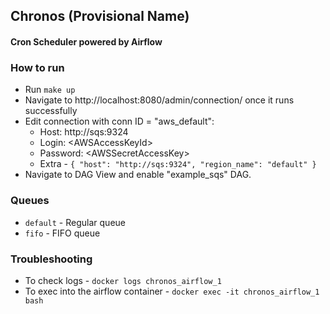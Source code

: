 ## Chronos (Provisional Name)

#### Cron Scheduler powered by Airflow

### How to run

- Run `make up`
- Navigate to http://localhost:8080/admin/connection/ once it runs successfully
- Edit connection with conn ID = "aws_default":
  - Host: http://sqs:9324
  - Login: \<AWSAccessKeyId>
  - Password: \<AWSSecretAccessKey>
  - Extra - `{ "host": "http://sqs:9324", "region_name": "default" }`
- Navigate to DAG View and enable "example_sqs" DAG.

### Queues

- `default` - Regular queue
- `fifo` - FIFO queue

### Troubleshooting

- To check logs - `docker logs chronos_airflow_1`
- To exec into the airflow container - `docker exec -it chronos_airflow_1 bash`
